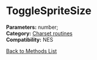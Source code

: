 # ToggleSpriteSize

**Parameters:** number;  
**Category:** [Charset routines](../categories/charset_routines.md)  
**Compatibility:** NES  


[Back to Methods List](../../SUMMARY.md)
